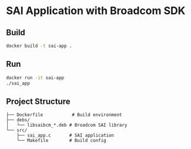 # SAI Application with Broadcom SDK

## Build

```bash
docker build -t sai-app .
```

## Run

```bash
docker run -it sai-app
./sai_app
```

## Project Structure

```
├── Dockerfile           # Build environment
├── debs/
│   └── libsaibcm_*.deb # Broadcom SAI library
└── src/
    ├── sai_app.c       # SAI application
    └── Makefile        # Build config
```
